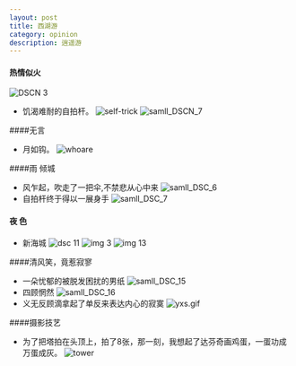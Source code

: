 ```yaml
---
layout: post
title: 西湖游
category: opinion
description: 逍遥游
---
```


#### 热情似火
![DSCN 3](/images/xihu/samll_DSCN_3.JPG)

* 饥渴难耐的自拍杆。
![self-trick](/images/xihu/self-trick.gif)
![samll_DSCN_7](/images/xihu/samll_DSCN_7.JPG)

####无言
* 月如钩。
![whoare](/images/xihu/whoare.gif)



####雨 倾城
* 风乍起，吹走了一把伞,不禁悲从心中来
![samll_DSC_6](/images/xihu/samll_DSC_6.JPG)
* 自拍杆终于得以一展身手
![samll_DSC_7](/images/xihu/samll_DSC_7.JPG)

#### 夜 色
* 新海城
![dsc 11](/images/xihu/samll_DSC_11.JPG)
![img 3](/images/xihu/samll_IMG_3.jpg)
![img 13](/images/xihu/samll_IMG_13.jpg)


####清风笑，竟惹寂寥
* 一朵忧郁的被脱发困扰的男纸
![samll_DSC_15](/images/xihu/samll_DSC_15.JPG)
* 四顾惘然
![samll_DSC_16](/images/xihu/samll_DSC_16.JPG)
* 义无反顾滴拿起了单反来表达内心的寂寞
![yxs.gif](/images/xihu/yxs.gif)

####摄影技艺

* 为了把塔拍在头顶上，拍了8张，那一刻，我想起了达芬奇画鸡蛋，一蛋功成万蛋成灰。
![tower](/images/xihu/tower.gif)
